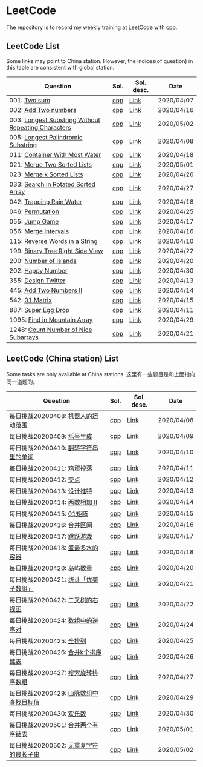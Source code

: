 # LeetCode

The repository is to record my weekly training at LeetCode with cpp.

## LeetCode List

Some links may point to China station. However, the indices(of question) in this table are consistent with global station.

| Question                                                     | Sol.                                                         | Sol. desc.                                                   | Date       |
| ------------------------------------------------------------ | ------------------------------------------------------------ | ------------------------------------------------------------ | ---------- |
| 001: [Two sum](https://leetcode.com/problems/two-sum/submissions/) | [cpp](https://github.com/liubai01/LeetCode/tree/master/src/001/sol_hash.cpp) | [Link](https://github.com/liubai01/LeetCode/tree/master/src/001#solution-description) | 2020/04/07 |
| 002: [Add Two numbers](https://leetcode-cn.com/problems/add-two-numbers/) | [cpp](https://github.com/liubai01/LeetCode/tree/master/src/002/sol_hash.cpp) | [Link](https://github.com/liubai01/LeetCode/tree/master/src/002#solution-description) | 2020/04/16 |
| 003: [Longest Substring Without Repeating Characters](https://leetcode-cn.com/problems/longest-substring-without-repeating-characters/) | [cpp](https://github.com/liubai01/LeetCode/tree/master/src/003/sol.cpp) | [Link](https://github.com/liubai01/LeetCode/tree/master/src/002#solution-description) | 2020/05/02 |
| 005: [Longest Palindromic Substring](https://leetcode.com/problems/longest-palindromic-substring/) | [cpp](https://github.com/liubai01/LeetCode/blob/master/src/005/sol_dp.cpp) | [Link](https://github.com/liubai01/LeetCode/tree/master/src/005) | 2020/04/08 |
| 011: [Container With Most Water](https://leetcode-cn.com/problems/container-with-most-water/) | [cpp](https://github.com/liubai01/LeetCode/blob/master/src/011/sol_greed.cpp) | [Link](https://github.com/liubai01/LeetCode/tree/master/src/011) | 2020/04/18 |
| 021: [Merge Two Sorted Lists](https://leetcode-cn.com/problems/merge-two-sorted-lists/) | [cpp](https://github.com/liubai01/LeetCode/blob/master/src/021/sol.cpp) | [Link](https://github.com/liubai01/LeetCode/tree/master/src/021) | 2020/05/01 |
| 023: [Merge k Sorted Lists](https://leetcode-cn.com/problems/merge-k-sorted-lists/) | [cpp](https://github.com/liubai01/LeetCode/blob/master/src/023/sol.cpp) | [Link](https://github.com/liubai01/LeetCode/tree/master/src/023) | 2020/04/26 |
| 033: [Search in Rotated Sorted Array](https://leetcode-cn.com/problems/search-in-rotated-sorted-array/) | [cpp](https://github.com/liubai01/LeetCode/blob/master/src/033/sol.cpp) | [Link](https://github.com/liubai01/LeetCode/tree/master/src/033) | 2020/04/27 |
| 042: [Trapping Rain Water](https://leetcode-cn.com/problems/trapping-rain-water/) | [cpp](https://github.com/liubai01/LeetCode/blob/master/src/042/sol_dp.cpp) | [Link](https://github.com/liubai01/LeetCode/tree/master/src/042) | 2020/04/18 |
| 046: [Permutation](https://leetcode-cn.com/problems/permutations/) | [cpp](https://github.com/liubai01/LeetCode/blob/master/src/046/sol.cpp) | [Link](https://github.com/liubai01/LeetCode/blob/master/src/046/) | 2020/04/25 |
| 055: [Jump Game](https://leetcode-cn.com/problems/jump-game/) | [cpp](https://github.com/liubai01/LeetCode/blob/master/src/055/sol_dp.cpp) | [Link](https://github.com/liubai01/LeetCode/tree/master/src/055) | 2020/04/17 |
| 056: [Merge Intervals](https://leetcode-cn.com/problems/merge-intervals/) | [cpp](https://github.com/liubai01/LeetCode/blob/master/src/056/sol_dp.cpp) | [Link](https://github.com/liubai01/LeetCode/tree/master/src/056) | 2020/04/16 |
| 115: [Reverse Words in a String](https://leetcode-cn.com/problems/reverse-words-in-a-string/) | [cpp](https://github.com/liubai01/LeetCode/blob/master/src/115/sol.cpp) | [Link](https://github.com/liubai01/LeetCode/tree/master/src/115) | 2020/04/10 |
| 199: [Binary Tree Right Side View](https://leetcode-cn.com/problems/binary-tree-right-side-view/) | [cpp](https://github.com/liubai01/LeetCode/blob/master/src/199/.cpp) | [Link](https://github.com/liubai01/LeetCode/tree/master/src/199) | 2020/04/22 |
| 200: [Number of Islands](https://leetcode-cn.com/problems/number-of-islands/) | [cpp](https://github.com/liubai01/LeetCode/blob/master/src/200/sol.cpp) | [Link](https://github.com/liubai01/LeetCode/tree/master/src/200) | 2020/04/20 |
| 202: [Happy Number](https://leetcode-cn.com/problems/happy-number/) | [cpp](https://github.com/liubai01/LeetCode/blob/master/src/202/sol.cpp) | [Link](https://github.com/liubai01/LeetCode/tree/master/src/202) | 2020/04/30 |
| 355: [Design Twitter](https://leetcode-cn.com/problems/design-twitter/) | [cpp](https://github.com/liubai01/LeetCode/blob/master/src/355/sol.cpp) | [Link](https://github.com/liubai01/LeetCode/tree/master/src/355) | 2020/04/13 |
| 445: [Add Two Numbers II](https://leetcode-cn.com/problems/add-two-numbers-ii/) | [cpp](https://github.com/liubai01/LeetCode/blob/master/src/445/sol.cpp) | [Link](https://github.com/liubai01/LeetCode/tree/master/src/445) | 2020/04/14 |
| 542: [01 Matrix](https://leetcode-cn.com/problems/01-matrix/) | [cpp](https://github.com/liubai01/LeetCode/blob/master/src/542/sol.cpp) | [Link](https://github.com/liubai01/LeetCode/tree/master/src/542) | 2020/04/15 |
| 887: [Super Egg Drop](https://leetcode-cn.com/problems/super-egg-drop/) | [cpp](https://github.com/liubai01/LeetCode/blob/master/src/887/sol.cpp) | [Link](https://github.com/liubai01/LeetCode/tree/master/src/887) | 2020/04/11 |
| 1095: [Find in Mountain Array](https://leetcode-cn.com/problems/find-in-mountain-array/) | [cpp](https://github.com/liubai01/LeetCode/blob/master/src/1095/sol.cpp) | [Link](https://github.com/liubai01/LeetCode/tree/master/src/1095) | 2020/04/29 |
| 1248: [Count Number of Nice Subarrays](https://leetcode-cn.com/problems/count-number-of-nice-subarrays/) | [cpp](https://github.com/liubai01/LeetCode/blob/master/src/1248/sol.cpp) | [Link](https://github.com/liubai01/LeetCode/tree/master/src/1248) | 2020/04/21 |

## LeetCode (China station) List

Some tasks are only available at China stations. 这里有一些题目是和上面指向同一道题的。

| Question                                                     | Sol.                                                         | Sol. desc.                                                   | Date       |
| ------------------------------------------------------------ | ------------------------------------------------------------ | ------------------------------------------------------------ | ---------- |
| 每日挑战20200408: [机器人的运动范围](https://leetcode-cn.com/problems/ji-qi-ren-de-yun-dong-fan-wei-lcof/submissions/) | [cpp](https://github.com/liubai01/LeetCode/tree/master/src/cn-daily13/sol.cpp) | [Link](https://github.com/liubai01/LeetCode/tree/master/src/cn-daily13/) | 2020/04/08 |
| 每日挑战20200409: [括号生成](https://leetcode-cn.com/problems/generate-parentheses/) | [cpp](https://github.com/liubai01/LeetCode/tree/master/src/cn-daily14/sol.cpp) | [Link](https://github.com/liubai01/LeetCode/tree/master/src/cn-daily14/) | 2020/04/09 |
| 每日挑战20200410: [翻转字符串里的单词](https://leetcode-cn.com/problems/reverse-words-in-a-string/) | [cpp](https://github.com/liubai01/LeetCode/blob/master/src/115/sol.cpp) | [Link](https://github.com/liubai01/LeetCode/tree/master/src/115) | 2020/04/10 |
| 每日挑战20200411: [鸡蛋掉落](https://leetcode-cn.com/problems/super-egg-drop/) | [cpp](https://github.com/liubai01/LeetCode/blob/master/src/887/sol.cpp) | [Link](https://github.com/liubai01/LeetCode/tree/master/src/887) | 2020/04/11 |
| 每日挑战20200412: [交点](https://leetcode-cn.com/problems/intersection-lcci/) | [cpp](https://github.com/liubai01/LeetCode/blob/master/src/cn-daily16/sol.cpp) | [Link](https://github.com/liubai01/LeetCode/tree/master/src/cn-daily16) | 2020/04/12 |
| 每日挑战20200413: [设计推特](https://leetcode-cn.com/problems/design-twitter/) | [cpp](https://github.com/liubai01/LeetCode/blob/master/src/355/sol.cpp) | [Link](https://github.com/liubai01/LeetCode/tree/master/src/355) |   2020/04/13         |
| 每日挑战20200414: [两数相加 II](https://leetcode-cn.com/problems/add-two-numbers-ii/) | [cpp](https://github.com/liubai01/LeetCode/blob/master/src/445/sol.cpp) | [Link](https://github.com/liubai01/LeetCode/tree/master/src/445) | 2020/04/14 |
| 每日挑战20200415: [01矩阵](https://leetcode-cn.com/problems/01-matrix/) | [cpp](https://github.com/liubai01/LeetCode/blob/master/src/542/sol.cpp) | [Link](https://github.com/liubai01/LeetCode/tree/master/src/542) | 2020/04/15 |
| 每日挑战20200416: [合并区间](https://leetcode-cn.com/problems/merge-intervals/) | [cpp](https://github.com/liubai01/LeetCode/blob/master/src/056/sol_dp.cpp) | [Link](https://github.com/liubai01/LeetCode/tree/master/src/056) | 2020/04/16 |
| 每日挑战20200417: [跳跃游戏](https://leetcode-cn.com/problems/jump-game/) | [cpp](https://github.com/liubai01/LeetCode/blob/master/src/055/sol_dp.cpp) | [Link](https://github.com/liubai01/LeetCode/tree/master/src/055) | 2020/04/17 |
| 每日挑战20200418: [盛最多水的容器](https://leetcode-cn.com/problems/container-with-most-water/) | [cpp](https://github.com/liubai01/LeetCode/blob/master/src/011/sol_greed.cpp) | [Link](https://github.com/liubai01/LeetCode/tree/master/src/011) | 2020/04/18 |
| 每日挑战20200420: [岛屿数量](https://leetcode-cn.com/problems/number-of-islands/) | [cpp](https://github.com/liubai01/LeetCode/blob/master/src/200/sol.cpp) | [Link](https://github.com/liubai01/LeetCode/tree/master/src/200) | 2020/04/20 |
| 每日挑战20200421: [统计「优美子数组」](https://leetcode-cn.com/problems/count-number-of-nice-subarrays/) | [cpp](https://github.com/liubai01/LeetCode/blob/master/src/1248/sol.cpp) | [Link](https://github.com/liubai01/LeetCode/tree/master/src/1248) | 2020/04/21 |
| 每日挑战20200422: [二叉树的右视图](https://leetcode-cn.com/problems/binary-tree-right-side-view/) | [cpp](https://github.com/liubai01/LeetCode/blob/master/src/199/.cpp) | [Link](https://github.com/liubai01/LeetCode/tree/master/src/199) | 2020/04/22 |
| 每日挑战20200424: [数组中的逆序对](https://leetcode-cn.com/problems/shu-zu-zhong-de-ni-xu-dui-lcof/) | [cpp](https://github.com/liubai01/LeetCode/blob/master/src/cn-daily24/sol.cpp) | [Link](https://github.com/liubai01/LeetCode/blob/master/src/cn-daily24/) | 2020/04/24 |
| 每日挑战20200425: [全排列](https://leetcode-cn.com/problems/permutations/) | [cpp](https://github.com/liubai01/LeetCode/blob/master/src/046/sol.cpp) | [Link](https://github.com/liubai01/LeetCode/blob/master/src/046/) | 2020/04/25 |
| 每日挑战20200426: [合并k个排序链表](https://leetcode-cn.com/problems/merge-k-sorted-lists/) | [cpp](https://github.com/liubai01/LeetCode/blob/master/src/023/sol.cpp) | [Link](https://github.com/liubai01/LeetCode/tree/master/src/023) | 2020/04/26 |
| 每日挑战20200427: [搜索旋转排序数组](https://leetcode-cn.com/problems/search-in-rotated-sorted-array/) | [cpp](https://github.com/liubai01/LeetCode/blob/master/src/033/sol.cpp) | [Link](https://github.com/liubai01/LeetCode/tree/master/src/033) | 2020/04/27 |
| 每日挑战20200429: [山脉数组中查找目标值](https://leetcode-cn.com/problems/find-in-mountain-array/) | [cpp](https://github.com/liubai01/LeetCode/blob/master/src/1095/sol.cpp) | [Link](https://github.com/liubai01/LeetCode/tree/master/src/1095) | 2020/04/29 |
| 每日挑战20200430: [欢乐数](https://leetcode-cn.com/problems/happy-number/) | [cpp](https://github.com/liubai01/LeetCode/blob/master/src/202/sol.cpp) | [Link](https://github.com/liubai01/LeetCode/tree/master/src/202) | 2020/04/30 |
| 每日挑战20200501: [合并两个有序链表](https://leetcode-cn.com/problems/merge-two-sorted-lists/) | [cpp](https://github.com/liubai01/LeetCode/blob/master/src/021/sol.cpp) | [Link](https://github.com/liubai01/LeetCode/tree/master/src/021) | 2020/05/01 |
| 每日挑战20200502: [ 无重复字符的最长子串](https://leetcode-cn.com/problems/longest-substring-without-repeating-characters/) | [cpp](https://github.com/liubai01/LeetCode/tree/master/src/003/sol.cpp) | [Link](https://github.com/liubai01/LeetCode/tree/master/src/002#solution-description) | 2020/05/02 |

